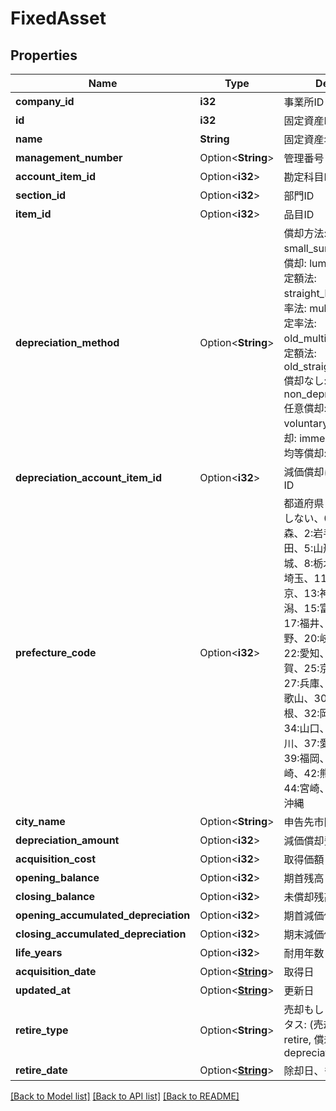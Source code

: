 # FixedAsset

## Properties

Name | Type | Description | Notes
------------ | ------------- | ------------- | -------------
**company_id** | **i32** | 事業所ID | 
**id** | **i32** | 固定資産ID | 
**name** | **String** | 固定資産名 | 
**management_number** | Option<**String**> | 管理番号 | [optional]
**account_item_id** | Option<**i32**> | 勘定科目ID | [optional]
**section_id** | Option<**i32**> | 部門ID | [optional]
**item_id** | Option<**i32**> | 品目ID | [optional]
**depreciation_method** | Option<**String**> | 償却方法:(少額償却: small_sum_method, 一括償却: lump_sum_method, 定額法: straight_line_method, 定率法: multiple_method, 旧定率法: old_multiple_method, 旧定額法: old_straight_line_method, 償却なし: non_depreciate_method, 任意償却: voluntary_method, 即時償却: immediate_method, 均等償却: equal_method) | [optional]
**depreciation_account_item_id** | Option<**i32**> | 減価償却に使う勘定科目ID | [optional]
**prefecture_code** | Option<**i32**> | 都道府県コード（-1: 設定しない、0:北海道、1:青森、2:岩手、3:宮城、4:秋田、5:山形、6:福島、7:茨城、8:栃木、9:群馬、10:埼玉、11:千葉、12:東京、13:神奈川、14:新潟、15:富山、16:石川、17:福井、18:山梨、19:長野、20:岐阜、21:静岡、22:愛知、23:三重、24:滋賀、25:京都、26:大阪、27:兵庫、28:奈良、29:和歌山、30:鳥取、31:島根、32:岡山、33:広島、34:山口、35:徳島、36:香川、37:愛媛、38:高知、39:福岡、40:佐賀、41:長崎、42:熊本、43:大分、44:宮崎、45:鹿児島、46:沖縄 | [optional]
**city_name** | Option<**String**> | 申告先市区町村 | [optional]
**depreciation_amount** | Option<**i32**> | 減価償却費 | [optional]
**acquisition_cost** | Option<**i32**> | 取得価額 | [optional]
**opening_balance** | Option<**i32**> | 期首残高 | [optional]
**closing_balance** | Option<**i32**> | 未償却残高(期末残高) | [optional]
**opening_accumulated_depreciation** | Option<**i32**> | 期首減価償却累計額 | [optional]
**closing_accumulated_depreciation** | Option<**i32**> | 期末減価償却累計額 | [optional]
**life_years** | Option<**i32**> | 耐用年数 | [optional]
**acquisition_date** | Option<[**String**](string.md)> | 取得日 | [optional]
**updated_at** | Option<[**String**](string.md)> | 更新日 | [optional]
**retire_type** | Option<**String**> | 売却もしくは除却ステータス: (売却: sell, 除却: retire, 償却中: depreciating) | [optional]
**retire_date** | Option<[**String**](string.md)> | 除却日、もしくは売却日 | [optional]

[[Back to Model list]](../README.md#documentation-for-models) [[Back to API list]](../README.md#documentation-for-api-endpoints) [[Back to README]](../README.md)


